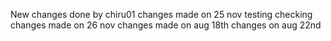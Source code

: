 New changes done by chiru01
changes made on 25 nov
testing
checking
changes made on 26 nov
changes made on aug 18th
changes on aug 22nd

